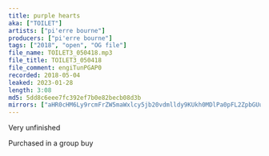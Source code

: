 ```yaml
---
title: purple hearts
aka: ["TOILET"]
artists: ["pi'erre bourne"]
producers: ["pi'erre bourne"]
tags: ["2018", "open", "OG file"]
file_name: TOILET3_050418.mp3
file_title: TOILET3_050418
file_comment: engiTunPGAP0
recorded: 2018-05-04
leaked: 2023-01-28
length: 3:08
md5: 5dd8c6eee7fc392ef7b0e82becb08d3b
mirrors: ["aHR0cHM6Ly9rcmFrZW5maWxlcy5jb20vdmlldy9KUkh0MDlPa0pFL2ZpbGUuaHRtbA==", "aHR0cHM6Ly9kYnJlZS5vcmcvdi9mNDg2YmU="]
---
```

Very unfinished

Purchased in a group buy
